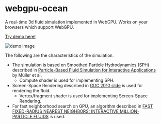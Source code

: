 # webgpu-ocean
A real-time 3d fluid simulation implemented in WebGPU. Works on your browsers which support WebGPU. 

[Try demo here!](https://webgpu-ocean.netlify.app/)

![demo image](https://github.com/matsuoka-601/webgpu-ocean/blob/main/img/webgpu-ocean-demo.gif)

The following are the characteristics of the simulation.
- The simulation is based on Smoothed Particle Hydrodynamics (SPH) described in [Particle-Based Fluid Simulation for Interactive Applications](https://matthias-research.github.io/pages/publications/sca03.pdf) by Müller et al.
  - Compute shader is used for implementing SPH. 
- Screen-Space Rendering described in [GDC 2010 slide](https://developer.download.nvidia.com/presentations/2010/gdc/Direct3D_Effects.pdf) is used for rendering the fluid.
  - Vertex/fragment shader is used for implementing Screen-Space Rendering.
- For fast neighborhood search on GPU, an algorithm described in [FAST FIXED-RADIUS NEAREST NEIGHBORS: INTERACTIVE MILLION-PARTICLE FLUIDS](https://ramakarl.com/pdfs/2014_Hoetzlein_FastFixedRadius_Neighbors.pdf) is used. 
